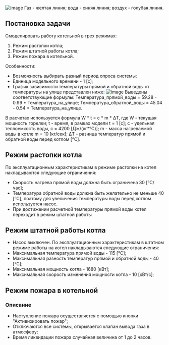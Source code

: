 ﻿![image](https://cloud.githubusercontent.com/assets/18644989/20950225/74d6c50c-bc2f-11e6-91e9-3569d4e3430b.png)
Газ - желтая линия; вода - синяя линия; воздух - голубая линия.

## Постановка задачи
Смоделировать работу котельной в трех режимах:
1. Режим растопки котла;
2. Режим штатной работы котла;
3. Режим пожара в котельной.

Особенности:
- Возможность выбирать разный период опроса системы;
- Единица модельного времени - 1 [с];
- График зависимости температуры прямой и обратной воды от температуры на улице представлен ниже:
![image](https://cloud.githubusercontent.com/assets/18644989/20951178/57f5fbf0-bc35-11e6-871c-e2d39243631b.png)
Выведены соответствующие формулы:
Температура_прямой_воды = 59.28 - 0.99 * Температура_на_улице;
Температура_обратной_воды = 45.04 - 0.54 * Температура_на_улице.

В расчетах используется формула W * t = c * m * ΔТ, где
W - текущая мощность горелки;
t - время, в рамках модели t = 1 [с];
с - удельная теплоемкость воды, с = 4200 [Дж/(кг*°С)];
m - масса нагреваемой воды в котле m = 10 [кг/сек];
ΔТ - разница температур прямой и обратной воды перед котлом [°С].

## Режим растопки котла
По эксплуатационным характеристикам в режиме растопки на котел накладываются следующие ограничения:
- Скорость нагрева прямой воды должна быть ограничена 30 [°С/час];
- Температура обратной воды должна быть желательно не меньше 40 [°С], поэтому для увеличения температуры воды перед котлом используется насос.
- При достижении расчетной температуры прямой воды котел переходит в режим штатной работы

## Режим штатной работы котла
- Насос выключен. 
По эксплуатационным характеристикам в штатном режиме работы на котел накладываются следующие ограничения:
- Максимальная температура прямой воды - 115 [°С];
- Максимальная разность температур прямой и обратной воды - 40 [°С];
- Максимальная мощность котла - 1680 [кВт];
- Максимальная скорость изменения мощности котла - 10 [кВт/с];

## Режим пожара в котельной
### Описание
- Наступление пожара осуществляется с помощью кнопки "Активизировать пожар";
- Отключаются все системы, открывается клапан вывода газа в атмосферу;
- Время ликвидации пожара случайная величина от 1 до 2 часов.